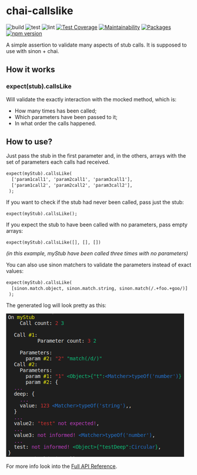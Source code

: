 # chai-callslike

![build](https://github.com/Codibre/chai-callslike/workflows/build/badge.svg)
![test](https://github.com/Codibre/chai-callslike/workflows/test/badge.svg)
![lint](https://github.com/Codibre/chai-callslike/workflows/lint/badge.svg)
[![Test Coverage](https://api.codeclimate.com/v1/badges/6c13adc0df99445bc2dd/test_coverage)](https://codeclimate.com/github/Codibre/chai-callslike/test_coverage)
[![Maintainability](https://api.codeclimate.com/v1/badges/6c13adc0df99445bc2dd/maintainability)](https://codeclimate.com/github/Codibre/chai-callslike/maintainability)
[![Packages](https://david-dm.org/Codibre/chai-callslike.svg)](https://david-dm.org/Codibre/chai-callslike)
[![npm version](https://badge.fury.io/js/chai-callslike.svg)](https://badge.fury.io/js/chai-callslike)

A simple assertion to validate many aspects of stub calls. It is supposed to use with sinon + chai.

## How it works

### expect(stub).callsLike

Will validate the exactly interaction with the mocked method, which is:

- How many times has been called;
- Which parameters have been passed to it;
- In what order the calls happened.

## How to use?

Just pass the stub in the first parameter and, in the others, arrays with the set of parameters each calls had received.

```
expect(myStub).callsLike(
  ['param1call1', 'param2call1', 'param3call1'],
  ['param1call2', 'param2call2', 'param3call2'],
 );
```

If you want to check if the stub had never been called, pass just the stub:

```
expect(myStub).callsLike();
```

If you expect the stub to have been called with no parameters, pass empty arrays:

```
expect(myStub).callsLike([], [], [])
```

_(in this example, myStub have been called three times with no parameters)_

You can also use sinon matchers to validate the parameters instead of exact values:

```
expect(myStub).callsLike(
  [sinon.match.object, sinon.match.string, sinon.match(/.+foo.+goo/)]
 );
```

The generated log will look pretty as this:

![If if didn't show up, take a look in the resources folder!](./resources/example1.png)

For more info look into the [Full API Reference](./docs/README.md).
